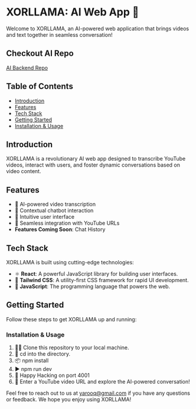 
# XORLLAMA: AI Web App 🦙

Welcome to XORLLAMA, an AI-powered web application that brings videos and text together in seamless conversation!
## Checkout AI Repo
[AI Backend Repo](https://github.com/your-username/ai-backend-repo)
## Table of Contents

- [Introduction](#introduction)
- [Features](#features)
- [Tech Stack](#tech-stack)
- [Getting Started](#getting-started)
- [Installation & Usage](#installation)

## Introduction

XORLLAMA is a revolutionary AI web app designed to transcribe YouTube videos, interact with users, and foster dynamic conversations based on video content.

## Features

- 🤖 AI-powered video transcription
- 💬 Contextual chatbot interaction
- 🎨 Intuitive user interface
- 🎥 Seamless integration with YouTube URLs
- **Features Coming Soon**: Chat History 

## Tech Stack

XORLLAMA is built using cutting-edge technologies:

- ⚛️ **React**: A powerful JavaScript library for building user interfaces.
- 🎨 **Tailwind CSS**: A utility-first CSS framework for rapid UI development.
- 🚀 **JavaScript**: The programming language that powers the web.

## Getting Started

Follow these steps to get XORLLAMA up and running:

### Installation & Usage

1. 🧑‍💻 Clone this repository to your local machine.
2. 📂 cd into the directory.
3. 📦 npm install
4. ▶️ npm run dev
5. 🚀 Happy Hacking on port 4001
6. 🎥 Enter a YouTube video URL and explore the AI-powered conversation!

Feel free to reach out to us at [yarooq@gmail.com](mailto:yarooq@gmail.com) if you have any questions or feedback. We hope you enjoy using XORLLAMA!
